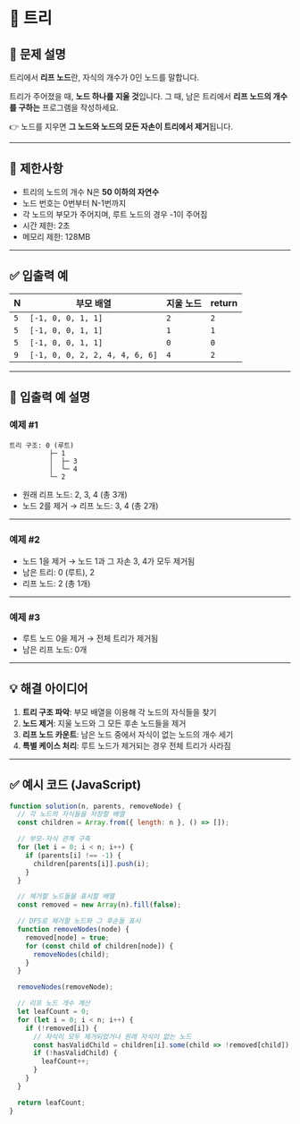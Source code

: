 # 📘 트리

## 📝 문제 설명

트리에서 **리프 노드**란, 자식의 개수가 0인 노드를 말합니다.

트리가 주어졌을 때, **노드 하나를 지울 것**입니다. 그 때, 남은 트리에서 **리프 노드의 개수를 구하는** 프로그램을 작성하세요.

👉 노드를 지우면 **그 노드와 노드의 모든 자손이 트리에서 제거**됩니다.

---

## 📌 제한사항

- 트리의 노드의 개수 N은 **50 이하의 자연수**
- 노드 번호는 0번부터 N-1번까지
- 각 노드의 부모가 주어지며, 루트 노드의 경우 -1이 주어짐
- 시간 제한: 2초
- 메모리 제한: 128MB

---

## ✅ 입출력 예

| N | 부모 배열 | 지울 노드 | return |
|---|----------|----------|--------|
| `5` | `[-1, 0, 0, 1, 1]` | `2` | `2` |
| `5` | `[-1, 0, 0, 1, 1]` | `1` | `1` |
| `5` | `[-1, 0, 0, 1, 1]` | `0` | `0` |
| `9` | `[-1, 0, 0, 2, 2, 4, 4, 6, 6]` | `4` | `2` |

---

## 📌 입출력 예 설명

### 예제 #1
```
트리 구조: 0 (루트)
          ├─ 1
          │  ├─ 3
          │  └─ 4
          └─ 2
```
- 원래 리프 노드: 2, 3, 4 (총 3개)
- 노드 2를 제거 → 리프 노드: 3, 4 (총 2개)

---

### 예제 #2
- 노드 1을 제거 → 노드 1과 그 자손 3, 4가 모두 제거됨
- 남은 트리: 0 (루트), 2
- 리프 노드: 2 (총 1개)

---

### 예제 #3
- 루트 노드 0을 제거 → 전체 트리가 제거됨
- 남은 리프 노드: 0개

---

## 💡 해결 아이디어

1. **트리 구조 파악**: 부모 배열을 이용해 각 노드의 자식들을 찾기
2. **노드 제거**: 지울 노드와 그 모든 후손 노드들을 제거
3. **리프 노드 카운트**: 남은 노드 중에서 자식이 없는 노드의 개수 세기
4. **특별 케이스 처리**: 루트 노드가 제거되는 경우 전체 트리가 사라짐

---

## ✅ 예시 코드 (JavaScript)

```js
function solution(n, parents, removeNode) {
  // 각 노드의 자식들을 저장할 배열
  const children = Array.from({ length: n }, () => []);

  // 부모-자식 관계 구축
  for (let i = 0; i < n; i++) {
    if (parents[i] !== -1) {
      children[parents[i]].push(i);
    }
  }

  // 제거할 노드들을 표시할 배열
  const removed = new Array(n).fill(false);

  // DFS로 제거할 노드와 그 후손들 표시
  function removeNodes(node) {
    removed[node] = true;
    for (const child of children[node]) {
      removeNodes(child);
    }
  }

  removeNodes(removeNode);

  // 리프 노드 개수 계산
  let leafCount = 0;
  for (let i = 0; i < n; i++) {
    if (!removed[i]) {
      // 자식이 모두 제거되었거나 원래 자식이 없는 노드
      const hasValidChild = children[i].some(child => !removed[child]);
      if (!hasValidChild) {
        leafCount++;
      }
    }
  }

  return leafCount;
}
```